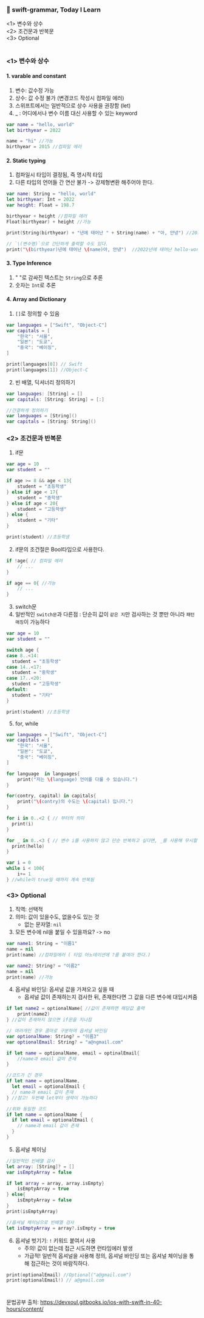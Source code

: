 ### 🍎 swift-grammar, Today I Learn 
<1> 변수와 상수   
<2> 조건문과 반복문   
<3> Optional   
#

### <1> 변수와 상수
#### 1. varable and constant
1. 변수: 값수정 가능
2. 상수: 값 수정 불가 (변경코드 작성시 컴파일 에러)
3. 스위프트에서는 일반적으로 상수 사용을 권장함 (let)
4. _ : 어디에서나 변수 이름 대신 사용할 수 있는 keyword
```swift
var name = "hello, world"
let birthyear = 2022

name = "hi" //가능
birthyear = 2015 //컴파일 에러
```

#### 2. Static typing
1. 컴파일시 타입이 결정됨, 즉 명시적 타입
2. 다른 타입의 언어들 간 연산 불가 -> 강제형변환 해주어야 한다.
```swift
var name: String = "hello, world"
let birthyear: Int = 2022
var height: Float = 198.7

birthyear + height //컴파일 에러
Float(birthyear) + height //가능

print(String(birthyear) + "년에 태어난 " + String(name) + "아, 안녕") //2022년에 태어난 hello-world아, 안녕

// `\(변수명)`으로 간단하게 출력할 수도 있다.
print("\(birthyear)년에 태어난 \(name)아, 안녕")  //2022년에 태어난 hello-world아, 안녕
```

#### 3. Type Inference
1. " "로 감싸진 텍스트는 `String`으로 추론
2. 숫자는 `Int`로 추론

#### 4. Array and Dictionary
1. `[]`로 정의할 수 있음
```swift
var languages = ["Swift", "Object-C"]
var capitals = [
    "한국": "서울",
    "일본": "도쿄",
    "중국": "베이징",
]

print(languages[0]) // Swift
print(languages[1]) //Object-C
```

2. 빈 배열, 딕셔너리 정의하기
```swift
var languages: [String] = []
var capitals: [String: String] = [:]

//간결하게 정의하기
var languages = [String]()
var capitals = [String: String]()
```

### <2> 조건문과 반복문
1. if문
```swift
var age = 10
var student = ""

if age >= 8 && age < 13{
    student = "초등학생"
} else if age < 17{
    student = "중학생"
} else if age < 20{
    student = "고등학생"
} else {
    student = "기타"
}

print(student) //초등학생
```

2. if문의 조건절은 Bool타입으로 사용한다.
```swift
if !age{ // 컴파일 에러
    // ...
} 

if age == 0{ //가능
    // ...
}
```

3. switch문
4. 일반적인 `switch문`과 다른점 : 단순히 값이 `같은 지`만 검사하는 것 뿐만 아니라 `패턴매칭`이 가능하다
```swift
var age = 10
var student = ""

switch age {
case 8..<14:
  student = "초등학생"
case 14..<17:
  student = "중학생"
case 17..<20:
  student = "고등학생"
default:
  student = "기타"
}

print(student) //초등학생
```

5. for, while
```swift
var languages = ["Swift", "Object-C"]
var capitals = [
    "한국": "서울",
    "일본": "도쿄",
    "중국": "베이징",
]

for language  in languages{
    print("저는 \(language) 언어를 다룰 수 있습니다.")
}

for(contry, capital) in capitals{
    print("\(contry)의 수도는 \(capital) 입니다.")
}

for i in 0..<2 { // 부터의 의미
  print(i)
}

for _ in 0..<3 { // 변수 i를 사용하지 않고 단순 반복하고 싶다면, _를 사용해 무시할 수 있음
  print(hello)
}
```

```swift
var i = 0
while i < 100{
    i+= 1
} //while이 true일 때까지 계속 반복됨
```

### <3> Optional
1. 직역: 선택적
2. 의미: 값이 있을수도, 없을수도 있는 것
    - 없는 문자열: `nil`
3. 모든 변수에 nil을 붙일 수 있을까요? -> no
```swift
var name1: String = "이름1"
name = nil 
print(name) //컴파일에러 ( 타입 어노테이션에 ?를 붙여아 한다.)

var name2: String? = "이름2"
name = nil 
print(name) //가능

```

4. 옵셔널 바인딩: 옵셔널 값을 가져오고 싶을 때
    - 옵셔널 값이 존재하는지 검사한 뒤, 존재한다면 그 값을 다른 변수에 대입시켜줌
```swift
if let name2 = optionalName{ //값이 존재하면 해당값 출력
    print(name2)
} //값이 존재하지 않으면 if문을 지나침

// 여러개인 경우 콤마로 구분하여 옵셔널 바인딩
var optionalName: String? = "이름3"
var optionalEmail: String? = "a@ngmail.com"

if let name = optionalName, email = optinalEmail{
    //name과 email 값이 존재
}

//코드가 긴 경우
if let name = optionalName,
  let email = optionalEmail {
  // name과 email 값이 존재
} //참고! 두번째 let부터 생략이 가능하다

//위와 동일한 코드
if let name = optionalName {
  if let email = optionalEmail {
    // name과 email 값이 존재
  }
}
```

5. 옵셔널 체이닝
```swift
//일반적인 빈배열 검사
let array: [String]? = []
var isEmptyArray = false

if let array = array, array.isEmpty}
    isEmptyArray = true
} else{
    isEmptyArray = false
}
print(isEmptyArray)

//옵셔널 체이닝으로 빈배열 검사
let isEmptyArray = array?.isEmpty = true
```

6. 옵셔널 벗기기: `!` 키워드 붙여서 사용
    - 주의! 값이 없는데 접근 시도하면 런타임에러 발생
    - 가급적! 일반적 옵셔널을 사용해 정의, 옵셔널 바인딩 또는 옵셔널 체이닝을 통해 접근하는 것이 바람직하다.
```swift
print(optionalEmail) //Optional("a@gmail.com")
print(optionalEmail!) // a@gmail.com
```

#
문법공부 출처: https://devxoul.gitbooks.io/ios-with-swift-in-40-hours/content/

